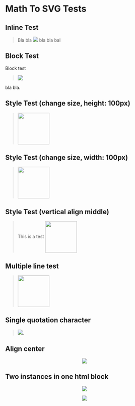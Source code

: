 # Math To SVG Tests

## Inline Test
> Bla bla <img src="https://math.justforfun.click/$/sum_{i=1}^100 x_i + y_i"/> bla bla bal


## Block Test
Block test

> <img src="https://math.justforfun.click/$/sum_{i=1}^100 x_i + y_i"/>

bla bla.


## Style Test (change size, height: 100px)
> <img src="https://math.justforfun.click/$/sum_{i=1}^100 x_i + y_i" style="height:100px"/>


## Style Test (change size, width: 100px)
> <img src="https://math.justforfun.click/$/sum_{i=1}^100 x_i + y_i" style="width:100px"/>


## Style Test (vertical align middle)
> This is a test <img style="height:100px; vertical-align:middle" src="https://math.justforfun.click/$/sum_{i=1}^100 x_i + y_i"/>


## Multiple line test
> <img style="height:100px" src="https://math.justforfun.click/$/
    {
        (2x, +, 17y, =, 23),
        (x, -, y, =, 5)
    :}
">

## Single quotation character
> <img src="https://math.justforfun.click/$/f'(x) = h'(g(x)) * g'(x)"/>.

## Align center
<p align="center"><img src="https://math.justforfun.click/$/a = a + b"/></p>

## Two instances in one html block
<p align="center"><img src="https://math.justforfun.click/$/a = a + b"/></p><p align="center"><img src="https://math.justforfun.click/$/c = d + e"/></p>
